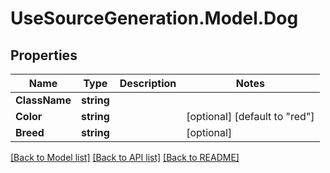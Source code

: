 # UseSourceGeneration.Model.Dog

## Properties

Name | Type | Description | Notes
------------ | ------------- | ------------- | -------------
**ClassName** | **string** |  | 
**Color** | **string** |  | [optional] [default to "red"]
**Breed** | **string** |  | [optional] 

[[Back to Model list]](../../README.md#documentation-for-models) [[Back to API list]](../../README.md#documentation-for-api-endpoints) [[Back to README]](../../README.md)

